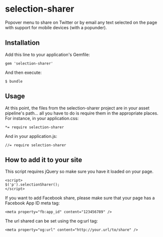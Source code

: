 # selection-sharer

Popover menu to share on Twitter or by email any text selected on the page with support for mobile devices (with a popunder).
## Installation

Add this line to your application's Gemfile:

    gem 'selection-sharer'

And then execute:

    $ bundle

## Usage

At this point, the files from the selection-sharer project are in your asset pipeline's path... all you have to do is require them in the appropriate places. For instance, in your application.css:

    *= require selection-sharer
    
And in your application.js:
    
    //= require selection-sharer

## How to add it to your site

This script requires jQuery so make sure you have it loaded on your page.
    
    <script>
    $('p').selectionSharer();
    </script>

If you want to add Facebook share, please make sure that your page has a Facebook App ID meta tag:
    
    <meta property="fb:app_id" content="123456789" />

The url shared can be set using the og:url tag:

    <meta property="og:url" content="http://your.url/to/share" />

